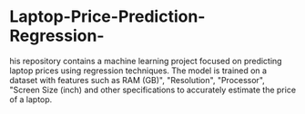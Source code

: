 # Laptop-Price-Prediction-Regression-
his repository contains a machine learning project focused on predicting laptop prices using regression techniques. The model is trained on a dataset with features such as RAM (GB)", "Resolution", "Processor", "Screen Size (inch) and other specifications to accurately estimate the price of a laptop.
